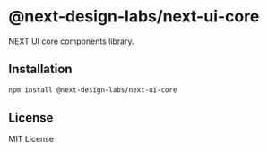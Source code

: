 # @next-design-labs/next-ui-core

NEXT UI core components library.

## Installation

```sh
npm install @next-design-labs/next-ui-core
```

## License

MIT License